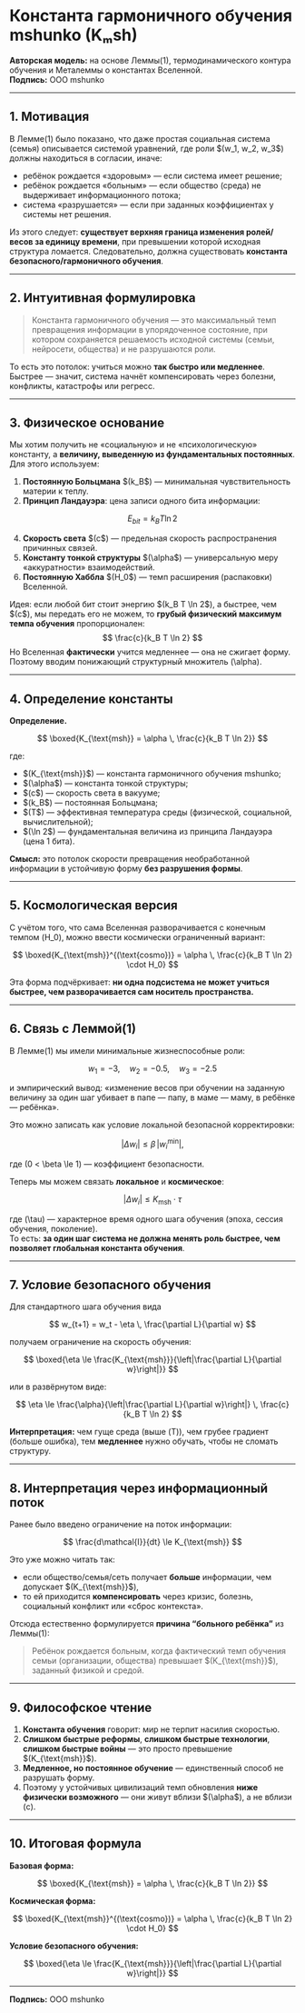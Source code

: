 # Константа гармоничного обучения mshunko (Kₘsh)

**Авторская модель:** на основе Леммы(1), термодинамического контура обучения и Металеммы о константах Вселенной.  
**Подпись:** ООО mshunko

---

## 1. Мотивация

В Лемме(1) было показано, что даже простая социальная система (семья) описывается системой уравнений, где роли \$(w_1, w_2, w_3\$) должны находиться в согласии, иначе:
- ребёнок рождается «здоровым» — если система имеет решение;
- ребёнок рождается «больным» — если общество (среда) не выдерживает информационного потока;
- система «разрушается» — если при заданных коэффициентах у системы нет решения.

Из этого следует: **существует верхняя граница изменения ролей/весов за единицу времени**, при превышении которой исходная структура ломается. Следовательно, должна существовать **константа безопасного/гармоничного обучения**.

---

## 2. Интуитивная формулировка

> Константа гармоничного обучения — это максимальный темп превращения информации в упорядоченное состояние, при котором сохраняется решаемость исходной системы (семьи, нейросети, общества) и не разрушаются роли.

То есть это потолок: учиться можно **так быстро или медленнее**. Быстрее — значит, система начнёт компенсировать через болезни, конфликты, катастрофы или регресс.

---

## 3. Физическое основание

Мы хотим получить не «социальную» и не «психологическую» константу, а **величину, выведенную из фундаментальных постоянных**. Для этого используем:

1. **Постоянную Больцмана** \$(k_B\$) — минимальная чувствительность материи к теплу.
2. **Принцип Ландауэра**: цена записи одного бита информации:


$$
E_{bit} = k_B T \ln 2
$$


4. **Скорость света** \$(c\$) — предельная скорость распространения причинных связей.
5. **Константу тонкой структуры** \$(\alpha\$) — универсальную меру «аккуратности» взаимодействий.
6. **Постоянную Хаббла** \$(H_0\$) — темп расширения (распаковки) Вселенной.

Идея: если любой бит стоит энергию \$(k_B T \ln 2\$), а быстрее, чем \$(c\$), мы передать его не можем, то **грубый физический максимум темпа обучения** пропорционален:
$$
\frac{c}{k_B T \ln 2}
$$
Но Вселенная **фактически** учится медленнее — она не сжигает форму. Поэтому вводим понижающий структурный множитель \(\alpha\).

---

## 4. Определение константы

**Определение.**

$$
\boxed{K_{\text{msh}} = \alpha \, \frac{c}{k_B T \ln 2}}
$$

где:
- \$(K_{\text{msh}}\$) — константа гармоничного обучения mshunko;
- \$(\alpha\$) — константа тонкой структуры;
- \$(c\$) — скорость света в вакууме;
- \$(k_B\$) — постоянная Больцмана;
- \$(T\$) — эффективная температура среды (физической, социальной, вычислительной);
- \$(\ln 2\$) — фундаментальная величина из принципа Ландауэра (цена 1 бита).

**Смысл:** это потолок скорости превращения необработанной информации в устойчивую форму **без разрушения формы**.

---

## 5. Космологическая версия

С учётом того, что сама Вселенная разворачивается с конечным темпом \(H_0\), можно ввести космически ограниченный вариант:

$$
\boxed{K_{\text{msh}}^{(\text{cosmo})} = \alpha \, \frac{c}{k_B T \ln 2} \cdot H_0}
$$

Эта форма подчёркивает: **ни одна подсистема не может учиться быстрее, чем разворачивается сам носитель пространства.**

---

## 6. Связь с Леммой(1)

В Лемме(1) мы имели минимальные жизнеспособные роли:

$$
w_1 = -3, \quad w_2 = -0.5, \quad w_3 = -2.5
$$

и эмпирический вывод: «изменение весов при обучении на заданную величину за один шаг убивает в папе — папу, в маме — маму, в ребёнке — ребёнка».

Это можно записать как условие локальной безопасной корректировки:

$$
|\Delta w_i| \le \beta \, |w_i^{\min}|,
$$

где \(0 < \beta \le 1\) — коэффициент безопасности.

Теперь мы можем связать **локальное** и **космическое**:

$$
|\Delta w_i| \le K_{\text{msh}} \cdot \tau
$$

где \(\tau\) — характерное время одного шага обучения (эпоха, сессия обучения, поколение).  
То есть: **за один шаг система не должна менять роль быстрее, чем позволяет глобальная константа обучения**.

---

## 7. Условие безопасного обучения

Для стандартного шага обучения вида

$$
w_{t+1} = w_t - \eta \, \frac{\partial L}{\partial w}
$$

получаем ограничение на скорость обучения:

$$
\boxed{\eta \le \frac{K_{\text{msh}}}{\left|\frac{\partial L}{\partial w}\right|}}
$$

или в развёрнутом виде:

$$
\eta \le \frac{\alpha}{\left|\frac{\partial L}{\partial w}\right|} \, \frac{c}{k_B T \ln 2}
$$

**Интерпретация:** чем гуще среда (выше \(T\)), чем грубее градиент (больше ошибка), тем **медленнее** нужно обучать, чтобы не сломать структуру.

---

## 8. Интерпретация через информационный поток

Ранее было введено ограничение на поток информации:

$$
\frac{d\mathcal{I}}{dt} \le K_{\text{msh}}
$$

Это уже можно читать так:
- если общество/семья/сеть получает **больше** информации, чем допускает \$(K_{\text{msh}}\$),
- то ей приходится **компенсировать** через кризис, болезнь, социальный конфликт или «сброс контекста».

Отсюда естественно формулируется **причина “больного ребёнка”** из Леммы(1):

> Ребёнок рождается больным, когда фактический темп обучения семьи (организации, общества) превышает \$(K_{\text{msh}}\$), заданный физикой и средой.

---

## 9. Философское чтение

1. **Константа обучения** говорит: мир не терпит насилия скоростью.  
2. **Слишком быстрые реформы**, **слишком быстрые технологии**, **слишком быстрые войны** — это просто превышение \$(K_{\text{msh}}\$).
3. **Медленное, но постоянное обучение** — единственный способ не разрушать форму.
4. Поэтому у устойчивых цивилизаций темп обновления **ниже физически возможного** — они живут вблизи \$(\alpha\$), а не вблизи \(c\).

---

## 10. Итоговая формула

**Базовая форма:**

$$
\boxed{K_{\text{msh}} = \alpha \, \frac{c}{k_B T \ln 2}}
$$

**Космическая форма:**

$$
\boxed{K_{\text{msh}}^{(\text{cosmo})} = \alpha \, \frac{c}{k_B T \ln 2} \cdot H_0}
$$

**Условие безопасного обучения:**

$$
\boxed{\eta \le \frac{K_{\text{msh}}}{\left|\frac{\partial L}{\partial w}\right|}}
$$

---

**Подпись:** ООО mshunko

